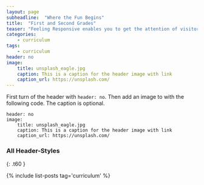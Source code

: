 ```yaml
---
layout: page
subheadline:  "Where the Fun Begins"
title:  "First and Second Grades"
teaser: "Feeling Responsive enables you to get the attention of visitors. If you don't want to use a big header, use an image for the article instead."
categories:
    - curriculum
tags:
    - curriculum
header: no
image:
    title: unsplash_eagle.jpg
    caption: This is a caption for the header image with link
    caption_url: https://unsplash.com/
---
```

First turn of the header with `header: no`. Then add an image to with the following code. The caption is optional.
<!--more-->

~~~
header: no
image:
    title: unsplash_eagle.jpg
    caption: This is a caption for the header image with link
    caption_url: https://unsplash.com/
~~~


### All Header-Styles
{: .t60 }

{% include list-posts tag='curriculum' %}
